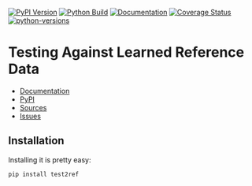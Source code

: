 [![PyPI Version](https://badge.fury.io/py/test2ref.svg)](https://badge.fury.io/py/test2ref)
[![Python Build](https://github.com/nbiotcloud/test2ref/actions/workflows/main.yml/badge.svg)](https://github.com/nbiotcloud/test2ref/actions/workflows/main.yml)
[![Documentation](https://readthedocs.org/projects/test2ref/badge/?version=stable)](https://test2ref.readthedocs.io/en/stable/)
[![Coverage Status](https://coveralls.io/repos/github/nbiotcloud/test2ref/badge.svg?branch=main)](https://coveralls.io/github/nbiotcloud/test2ref?branch=main)
[![python-versions](https://img.shields.io/pypi/pyversions/test2ref.svg)](https://pypi.python.org/pypi/test2ref)

# Testing Against Learned Reference Data

* [Documentation](https://test2ref.readthedocs.io/en/stable/)
* [PyPI](https://pypi.org/project/test2ref/)
* [Sources](https://github.com/nbiotcloud/test2ref)
* [Issues](https://github.com/nbiotcloud/test2ref/issues)

## Installation

Installing it is pretty easy:

```bash
pip install test2ref
```
